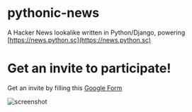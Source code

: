 # pythonic-news
A Hacker News lookalike written in Python/Django, powering [https://news.python.sc](https://news.python.sc)

# Get an invite to participate!
Get an invite by filling this [Google Form](https://forms.gle/TJSNLXD8fgyFYUaFA)


![screenshot](http://cdn.sebastiansteins.com/screenshot-news-python-sc.png "Screenshot")
